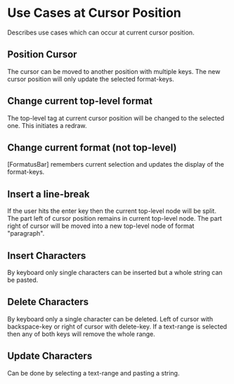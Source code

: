 # Use Cases at Cursor Position

Describes use cases which can occur at current cursor position.

## Position Cursor

The cursor can be moved to another position with multiple keys.
The new cursor position will only update the selected format-keys.

## Change current top-level format

The top-level tag at current cursor position will be changed to the selected one.
This initiates a redraw.

## Change current format (not top-level)

[FormatusBar] remembers current selection and updates the display of the format-keys.

## Insert a line-break

If the user hits the enter key then the current top-level node will be split.
The part left of cursor position remains in current top-level node.
The part right of cursor will be moved into a new top-level node of format "paragraph".

## Insert Characters

By keyboard only single characters can be inserted but a whole string can be pasted.

## Delete Characters

By keyboard only a single character can be deleted.
Left of cursor with backspace-key or right of cursor with delete-key.
If a text-range is selected then any of both keys will remove the whole range.

## Update Characters

Can be done by selecting a text-range and pasting a string.
